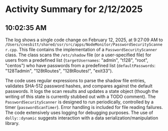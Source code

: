 # Activity Summary for 2/12/2025

## 10:02:35 AM
The log shows a single code change on February 12, 2025, at 9:27:09 AM to `/Users/cnesbitt/shared/ssr/src/apps/NodeMonitor/PasswordSecurityScanner.cpp`.  This file contains the implementation of a `PasswordSecurityScanner` class.  The class scans the `/etc/shadow` file (or a user-specified file) for users from a predefined list (`targetUsernames`: "admin", "t128", "root", "centos") who have passwords from a predefined list (`defaultPasswords`: "128Tadmin", "128tRoutes", "128tRoutes!", "exit33").

The code uses regular expressions to parse the shadow file entries, validates SHA-512 password hashes, and compares against the default passwords.  It logs the scan results and updates a state object (though the writing of this state is currently stubbed out with a TODO comment).  The `PasswordSecurityScanner` is designed to run periodically, controlled by a timer (`passwordScanTimer`).  Error handling is included for file reading failures.  The code extensively uses logging for debugging purposes.  The use of `dolly::dynamic` suggests interaction with a data serialization/manipulation library.

